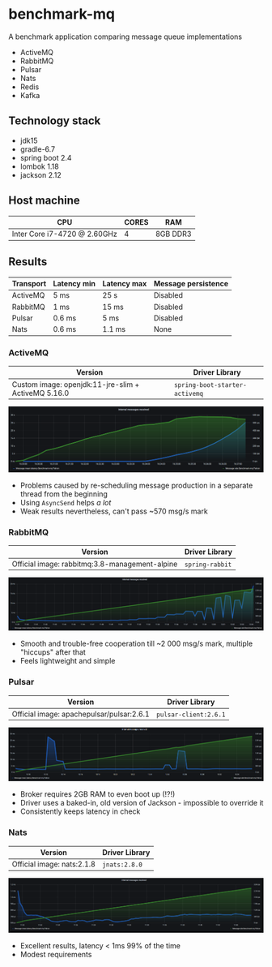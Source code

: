 # benchmark-mq
A benchmark application comparing message queue implementations
* ActiveMQ
* RabbitMQ
* Pulsar
* Nats
* Redis
* Kafka

## Technology stack
* jdk15
* gradle-6.7
* spring boot 2.4
* lombok 1.18
* jackson 2.12

## Host machine
| CPU                               | CORES   | RAM        |
| --------------------------------- | ------  | ---------- |
| Inter Core i7-4720 @ 2.60GHz      | 4       | 8GB DDR3   |

## Results
| Transport      | Latency min      | Latency max | Message persistence |
| -------------- | ---------------- | ----------- | ------------------- |
| ActiveMQ       | 5 ms             | 25 s        | Disabled            |
| RabbitMQ       | 1 ms             | 15 ms       | Disabled            |
| Pulsar         | 0.6 ms           | 5 ms        | Disabled            |
| Nats           | 0.6 ms           | 1.1 ms      | None                |

### ActiveMQ
| Version                                             | Driver Library                       |
| --------------------------------------------------- | -----------------------------------  |
| Custom image: openjdk:11-jre-slim + ActiveMQ 5.16.0 | `spring-boot-starter-activemq`       |


![ActiveMQ message performance chart](doc/img/active-mq.png "ActiveMQ message performance chart")

- Problems caused by re-scheduling message production in a separate thread from the beginning
- Using `AsyncSend` helps *a lot*
- Weak results nevertheless, can't pass ~570 msg/s mark

### RabbitMQ
| Version                                        | Driver Library        |
| ---------------------------------------------- | --------------------  |
| Official image: rabbitmq:3.8-management-alpine | `spring-rabbit`       |

![RabbitMQ message performance chart](doc/img/rabbit-mq.png "RabbitMQ message performance chart")

- Smooth and trouble-free cooperation till ~2 000 msg/s mark, multiple "hiccups" after that
- Feels lightweight and simple

### Pulsar
| Version                                   | Driver Library          |
| ----------------------------------------- | ----------------------  |
| Official image: apachepulsar/pulsar:2.6.1 | `pulsar-client:2.6.1`   |

![Pulsar message performance chart](doc/img/pulsar.png "Pulsar message performance chart")

- Broker requires 2GB RAM to even boot up (!?!)
- Driver uses a baked-in, old version of Jackson - impossible to override it
- Consistently keeps latency in check

### Nats
| Version                               | Driver Library      |
| ------------------------------------- | ------------------  |
| Official image: nats:2.1.8            | `jnats:2.8.0`       |

![Nats message performance chart](doc/img/nats.png "Nats message performance chart")

- Excellent results, latency < 1ms 99% of the time
- Modest requirements

